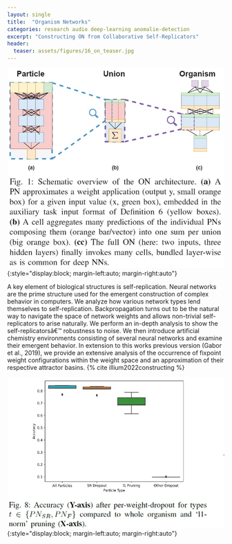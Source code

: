 ```yaml
---
layout: single
title:  "Organism Networks"
categories: research audio deep-learning anomalie-detection 
excerpt: "Constructing ON from Collaborative Self-Replicators"
header:
  teaser: assets/figures/16_on_teaser.jpg
---
```


![Organism Network Architecture](\assets\figures\16_on_architecture.jpg){:style="display:block; margin-left:auto; margin-right:auto"}

A key element of biological structures is self-replication. Neural networks are the prime structure used for the emergent construction of complex behavior in computers. We analyze how various network types lend themselves to self-replication. Backpropagation turns out to be the natural way to navigate the space of network weights and allows non-trivial self-replicators to arise naturally. We perform an in-depth analysis to show the self-replicatorsâ€™ robustness to noise. We then introduce artificial chemistry environments consisting of several neural networks and examine their emergent behavior. In extension to this works previous version (Gabor et al., 2019), we provide an extensive analysis of the occurrence of fixpoint weight configurations within the weight space and an approximation of their respective attractor basins.
{% cite illium2022constructing %}

![Dropout](\assets\figures\16_on_dropout.jpg){:style="display:block; margin-left:auto; margin-right:auto"}
